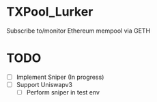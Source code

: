 # TXPool_Lurker
Subscribe to/monitor Ethereum mempool via GETH

# TODO
- [ ] Implement Sniper (In progress)
- [ ] Support Uniswapv3
    - [ ] Perform sniper in test env